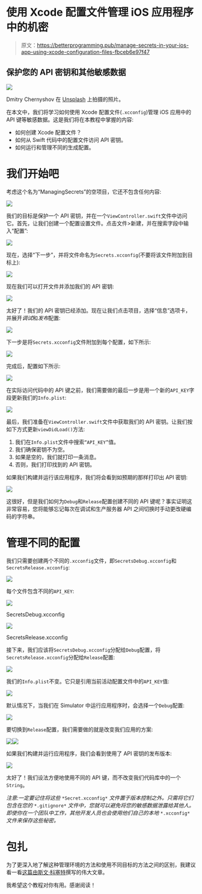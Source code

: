 # 使用 Xcode 配置文件管理 iOS 应用程序中的机密

> 原文：<https://betterprogramming.pub/manage-secrets-in-your-ios-app-using-xcode-configuration-files-fbceb6e97f47>

## 保护您的 API 密钥和其他敏感数据

![](img/aad6f7188b725e3a61e4b1a041fba3f2.png)

Dmitry Chernyshov 在 [Unsplash](https://unsplash.com?utm_source=medium&utm_medium=referral) 上拍摄的照片。

在本文中，我们将学习如何使用 Xcode 配置文件(`.xcconfig`)管理 iOS 应用中的 API 键等敏感数据。这是我们将在本教程中掌握的内容:

*   如何创建 Xcode 配置文件？
*   如何从 Swift 代码中的配置文件访问 API 密钥。
*   如何运行和管理不同的生成配置。

# 我们开始吧

考虑这个名为“ManagingSecrets”的空项目，它还不包含任何内容:

![](img/4f859b7ead7510a944aa11ba10d7b1f5.png)

我们的目标是保护一个 API 密钥，并在一个`ViewController.swift`文件中访问它。首先，让我们创建一个配置设置文件。点击文件>新建，并在搜索字段中输入“配置”:

![](img/3288fc123e5dbed308d5b6f575f1db4f.png)

现在，选择“下一步”，并将文件命名为`Secrets.xcconfig`(不要将该文件附加到目标上):

![](img/955732266afa5c207e8dc4661fe8de44.png)

现在我们可以打开文件并添加我们的 API 密钥:

![](img/20584e6d4832065923aca9c83b152e95.png)

太好了！我们的 API 密钥已经添加。现在让我们点击项目，选择“信息”选项卡，并展开*调试*和*发布*配置:

![](img/57f6fcf78019414a7a7258eaeb22f108.png)

下一步是将`Secrets.xcconfig`文件附加到每个配置，如下所示:

![](img/3e8ace7fe9889ebd4fe1475dd3a2963e.png)

完成后，配置如下所示:

![](img/db0ce2b80c35371770a7463f1447042c.png)

在实际访问代码中的 API 键之前，我们需要做的最后一步是用一个新的`API_KEY`字段更新我们的`Info.plist`:

![](img/58dc0e9722cf1cec23a01bfac8fd73c3.png)

最后，我们准备在`ViewController.swift`文件中获取我们的 API 密钥。让我们按如下方式更新`viewDidLoad()`方法:

1.  我们在`Info.plist`文件中搜索`“API_KEY”`值。
2.  我们确保密钥不为空。
3.  如果是空的，我们就打印一条消息。
4.  否则，我们打印找到的 API 密钥。

如果我们构建并运行该应用程序，我们将会看到如预期的那样打印出 API 密钥:

![](img/0b23e1f2e153bcdcca7de2bdefc96547.png)

这很好，但是我们如何为`Debug`和`Release`配置创建不同的 API 键呢？事实证明这非常容易，您将能够忘记每次在调试和生产服务器 API 之间切换时手动更改硬编码的字符串。

# 管理不同的配置

我们只需要创建两个不同的`.xcconfig`文件，即`SecretsDebug.xcconfig`和`SecretsRelease.xcconfig`:

![](img/2c25ed99813250798556c49fde8a2864.png)

每个文件包含不同的`API_KEY`:

![](img/fb890db721ec417b8bd350c6bb1756eb.png)

SecretsDebug.xcconfig

![](img/d99995bd2ce34a2849d4fcc910808c4d.png)

SecretsRelease.xcconfig

接下来，我们应该将`SecretsDebug.xcconfig`分配给`Debug`配置，将`SecretsRelease.xcconfig`分配给`Release`配置:

![](img/9200f5d42f57ba4885321e741a76521a.png)

我们的`Info.plist`不变。它只是引用当前活动配置文件中的`API_KEY`值:

![](img/9f85d6fd4d623d08ed3c5d12d862285d.png)

默认情况下，当我们在 Simulator 中运行应用程序时，会选择一个`Debug`配置:

![](img/c4e44b512f38f94cd45ddaa05b402712.png)

要切换到`Release`配置，我们需要做的就是改变我们应用的方案:

![](img/247e58cd98de2da40573421f452830ea.png)![](img/cb615a6d213787173b74eceb6c15e52a.png)

如果我们构建并运行应用程序，我们会看到使用了 API 密钥的发布版本:

![](img/5c563d89281eec131ec2c291d1b0b7e5.png)

太好了！我们设法方便地使用不同的 API 键，而不改变我们代码库中的一个`String`。

*注意:一定要记住将这些* `*Secret.xcconfig*` *文件置于版本控制之外。只需将它们包含在您的* `*.gitignore*` *文件中，您就可以避免将您的敏感数据泄露给其他人。即使你在一个团队中工作，其他开发人员也会使用他们自己的本地* `*.xcconfig*` *文件来保存这些秘密。*

# 包扎

为了更深入地了解这种管理环境的方法和使用不同目标的方法之间的区别，我建议看一看[这篇由](/how-to-create-development-staging-and-production-configs-in-xcode-ec58b2cc1df4)[斯文·科塞特](https://medium.com/u/888a93a11b2d?source=post_page-----fbceb6e97f47--------------------------------)撰写的伟大文章。

我希望这个教程对你有用。感谢阅读！